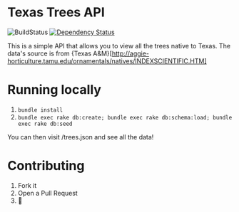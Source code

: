 Texas Trees API
=
![BuildStatus](https://travis-ci.org/bryanmikaelian/texas-trees-api.svg)
[![Dependency Status](https://gemnasium.com/bryanmikaelian/texas-trees-api.svg)](https://gemnasium.com/bryanmikaelian/texas-trees-api)

This is a simple API that allows you to view all the trees native to Texas. The data's source is from {Texas A&M}[http://aggie-horticulture.tamu.edu/ornamentals/natives/INDEXSCIENTIFIC.HTM]

Running locally
=

1. ```bundle install```
2. ```bundle exec rake db:create; bundle exec rake db:schema:load; bundle exec rake db:seed```


You can then visit /trees.json and see all the data!


Contributing
=

1. Fork it
2. Open a Pull Request
2. 🚢
